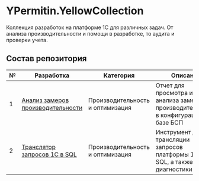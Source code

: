 # YPermitin.YellowCollection

Коллекция разработок на платформе 1С для различных задач. От анализа производительности и помощи в разработке, то аудита и проверки учета.

## Состав репозитория

| № | Разработка | Категория | Описание |
| - | ---------- | --------- | -------- |
| 1 | [Анализ замеров производительности](%D0%90%D0%BD%D0%B0%D0%BB%D0%B8%D0%B7%D0%97%D0%B0%D0%BC%D0%B5%D1%80%D0%BE%D0%B2%D0%9F%D1%80%D0%BE%D0%B8%D0%B7%D0%B2%D0%BE%D0%B4%D0%B8%D1%82%D0%B5%D0%BB%D1%8C%D0%BD%D0%BE%D1%81%D1%82%D0%B8) | Производительность и оптимизация | Отчет для просмотра и анализа замеров производительности в конфигурациях на базе БСП |
| 2 | [Транслятор запросов 1С в SQL](%D0%A2%D1%80%D0%B0%D0%BD%D1%81%D0%BB%D1%8F%D1%82%D0%BE%D1%80%D0%97%D0%B0%D0%BF%D1%80%D0%BE%D1%81%D0%BE%D0%B2%D0%98%D0%B71%D0%A1%D0%B2SQL) | Производительность и оптимизация | Инструмент для трансляции запросов платформы 1С в SQL, а также их диагностики |
